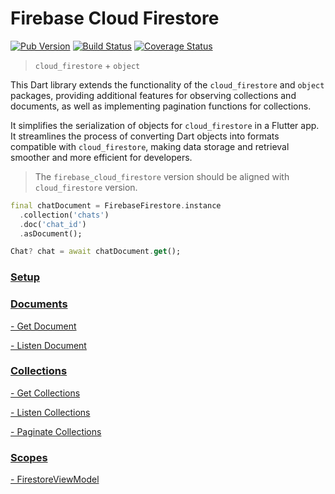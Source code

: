 # Firebase Cloud Firestore

[![Pub Version](https://img.shields.io/pub/v/firebase_cloud_firestore.svg)](https://pub.dev/packages/firebase_cloud_firestore)
[![Build Status](https://travis-ci.org/landamessenger/firebase_cloud_firestore.svg?branch=master)](https://travis-ci.org/landamessenger/firebase_cloud_firestore)
[![Coverage Status](https://coveralls.io/repos/github/landamessenger/firebase_cloud_firestore/badge.svg?branch=master)](https://coveralls.io/github/landamessenger/firebase_cloud_firestore?branch=master)

> `cloud_firestore` + `object`

This Dart library extends the functionality of the `cloud_firestore` and `object` packages, providing additional features for observing collections and documents, as well as implementing pagination functions for collections.

It simplifies the serialization of objects for `cloud_firestore` in a Flutter app. It streamlines the process of converting Dart objects into formats compatible with `cloud_firestore`, making data storage and retrieval smoother and more efficient for developers.

> The `firebase_cloud_firestore` version should be aligned with `cloud_firestore` version.

```dart
final chatDocument = FirebaseFirestore.instance
  .collection('chats')
  .doc('chat_id')
  .asDocument();

Chat? chat = await chatDocument.get();
```

### [Setup](https://github.com/landamessenger/firebase_cloud_firestore/wiki/Setup)

### [Documents](https://github.com/landamessenger/firebase_cloud_firestore/wiki/Documents)

[- Get Document](https://github.com/landamessenger/firebase_cloud_firestore/wiki/Get-Document)

[- Listen Document](https://github.com/landamessenger/firebase_cloud_firestore/wiki/Listen-Document)

### [Collections](https://github.com/landamessenger/firebase_cloud_firestore/wiki/Collections)

[- Get Collections](https://github.com/landamessenger/firebase_cloud_firestore/wiki/Get-Collections)

[- Listen Collections](https://github.com/landamessenger/firebase_cloud_firestore/wiki/Listen-Collections)

[- Paginate Collections](https://github.com/landamessenger/firebase_cloud_firestore/wiki/Paginate-Collections)

### [Scopes](https://github.com/landamessenger/firebase_cloud_firestore/wiki/Scopes)

[- FirestoreViewModel](https://github.com/landamessenger/firebase_cloud_firestore/wiki/Scopes#firestoreviewmodel)
